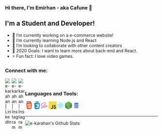 ### Hi there, I'm Emirhan - aka Cafune 👋

## I'm a Student and Developer!
- 🔭 I’m currently working on a e-commerce website!
- 🌱 I’m currently learning Node.js and React
- 👯 I’m looking to collaborate with other content creators
- 🥅 2020 Goals: I want to learn more about back-end and React. 
- ⚡ Fun fact: I love video games.

### Connect with me:
[<img align="left" alt="e-karahan | LinkedIn" width="22px" src="https://cdn.jsdelivr.net/npm/simple-icons@v3/icons/linkedin.svg" />][linkedin]
[<img align="left" alt="e-karahan | Instagram" width="22px" src="https://cdn.jsdelivr.net/npm/simple-icons@v3/icons/instagram.svg" />][instagram]
[<img align="left" alt="e-karahan | Instagram" width="22px" src="https://cdn.jsdelivr.net/npm/simple-icons@v3/icons/gmail.svg" />][gmail]

<br />

### Languages and Tools:

<img align="left" alt="HTML5" width="26px" src="https://raw.githubusercontent.com/github/explore/80688e429a7d4ef2fca1e82350fe8e3517d3494d/topics/html/html.png" />
<img align="left" alt="CSS3" width="26px" src="https://raw.githubusercontent.com/github/explore/80688e429a7d4ef2fca1e82350fe8e3517d3494d/topics/css/css.png" />
<img align="left" alt="Sass" width="26px" src="https://raw.githubusercontent.com/github/explore/80688e429a7d4ef2fca1e82350fe8e3517d3494d/topics/sass/sass.png" />
<img align="left" alt="JavaScript" width="26px" src="https://raw.githubusercontent.com/github/explore/80688e429a7d4ef2fca1e82350fe8e3517d3494d/topics/javascript/javascript.png" />
<img align="left" alt="React" width="26px" src="https://raw.githubusercontent.com/github/explore/80688e429a7d4ef2fca1e82350fe8e3517d3494d/topics/react/react.png" />
<img align="left" alt="Node.js" width="26px" src="https://raw.githubusercontent.com/github/explore/80688e429a7d4ef2fca1e82350fe8e3517d3494d/topics/nodejs/nodejs.png" />
<img align="left" alt="SQL" width="26px" src="https://raw.githubusercontent.com/github/explore/80688e429a7d4ef2fca1e82350fe8e3517d3494d/topics/sql/sql.png" />

<br />
<br />

---
<img align="left" alt="e-karahan's Github Stats" src="https://github-readme-stats.codestackr.vercel.app/api?username=e-karahan&show_icons=true&hide_border=true&count_private=true" />

[instagram]: https://www.instagram.com/_emirhankarahan/
[linkedin]: https://www.linkedin.com/in/emirhan-karahan/
[gmail]: emirhankarahan37@gmail.com

